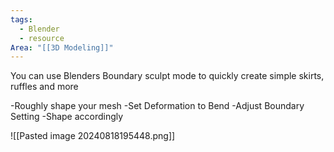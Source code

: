 ```yaml
---
tags:
  - Blender
  - resource
Area: "[[3D Modeling]]"
---
```


You can use Blenders Boundary sculpt mode to quickly create simple skirts, ruffles and more 

-Roughly shape your mesh 
-Set Deformation to Bend 
-Adjust Boundary Setting 
-Shape accordingly

![[Pasted image 20240818195448.png]]